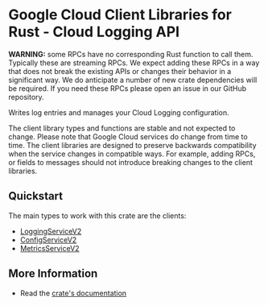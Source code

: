 # Google Cloud Client Libraries for Rust - Cloud Logging API

<!-- Code generated by sidekick. DO NOT EDIT. -->


**WARNING:** some RPCs have no corresponding Rust function to call them.
Typically these are streaming RPCs. We expect adding these RPCs in a
way that does not break the existing APIs or changes their behavior in a
significant way. We do anticipate a number of new crate dependencies
will be required. If you need these RPCs please open an issue in our
GitHub repository.

Writes log entries and manages your Cloud Logging configuration.

The client library types and functions are stable and not expected to change.
Please note that Google Cloud services do change from time to time. The client
libraries are designed to preserve backwards compatibility when the service
changes in compatible ways. For example, adding RPCs, or fields to messages
should not introduce breaking changes to the client libraries.

## Quickstart

The main types to work with this crate are the clients:

- [LoggingServiceV2]
- [ConfigServiceV2]
- [MetricsServiceV2]

## More Information

- Read the [crate's documentation](https://docs.rs/google-cloud-logging-v2/latest/google-cloud-logging-v2)

[LoggingServiceV2]: https://docs.rs/google-cloud-logging-v2/latest/google_cloud_logging_v2/client/struct.LoggingServiceV2.html
[ConfigServiceV2]: https://docs.rs/google-cloud-logging-v2/latest/google_cloud_logging_v2/client/struct.ConfigServiceV2.html
[MetricsServiceV2]: https://docs.rs/google-cloud-logging-v2/latest/google_cloud_logging_v2/client/struct.MetricsServiceV2.html
